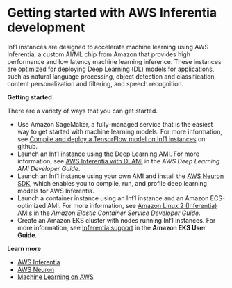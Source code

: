 # Getting started with AWS Inferentia development<a name="inf-getting-started"></a>

Inf1 instances are designed to accelerate machine learning using AWS Inferentia, a custom AI/ML chip from Amazon that provides high performance and low latency machine learning inference\. These instances are optimized for deploying Deep Learning \(DL\) models for applications, such as natural language processing, object detection and classification, content personalization and filtering, and speech recognition\.

**Getting started**

There are a variety of ways that you can get started\.
+ Use Amazon SageMaker, a fully\-managed service that is the easiest way to get started with machine learning models\. For more information, see [Compile and deploy a TensorFlow model on Inf1 instances](https://github.com/awslabs/amazon-sagemaker-examples/blob/master/sagemaker_neo_compilation_jobs/deploy_tensorflow_model_on_Inf1_instance/tensorflow_distributed_mnist_neo_inf1.ipynb) on github\.
+ Launch an Inf1 instance using the Deep Learning AMI\. For more information, see [AWS Inferentia with DLAMI](https://docs.aws.amazon.com/dlami/latest/devguide/tutorial-inferentia.html) in the *AWS Deep Learning AMI Developer Guide*\.
+ Launch an Inf1 instance using your own AMI and install the [AWS Neuron SDK](https://github.com/aws/aws-neuron-sdk), which enables you to compile, run, and profile deep learning models for AWS Inferentia\.
+ Launch a container instance using an Inf1 instance and an Amazon ECS\-optimized AMI\. For more information, see [Amazon Linux 2 \(Inferentia\) AMIs](https://docs.aws.amazon.com/AmazonECS/latest/developerguide/ecs-optimized_AMI.html) in the *Amazon Elastic Container Service Developer Guide*\.
+ Create an Amazon EKS cluster with nodes running Inf1 instances\. For more information, see [Inferentia support](https://docs.aws.amazon.com/eks/latest/userguide/inferentia-support.html) in the **Amazon EKS User Guide**\.

**Learn more**
+ [AWS Inferentia](http://aws.amazon.com/machine-learning/inferentia/)
+ [AWS Neuron](http://aws.amazon.com/machine-learning/neuron/)
+ [Machine Learning on AWS](http://aws.amazon.com/machine-learning/)